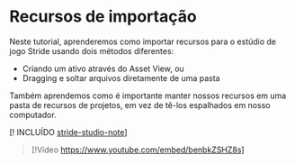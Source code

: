# Recursos de importação

Neste tutorial, aprenderemos como importar recursos para o estúdio de jogo Stride usando dois métodos diferentes:

- Criando um ativo através do Asset View, ou
- Dragging e soltar arquivos diretamente de uma pasta

Também aprendemos como é importante manter nossos recursos em uma pasta de recursos de projetos, em vez de tê-los espalhados em nosso computador.

[! INCLUÍDO [stride-studio-note](../../includes/game-studio-xenko-note.md)]

> [!Vídeo https://www.youtube.com/embed/benbkZSHZ8s]